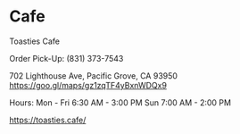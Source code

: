 # Cafe
Toasties Cafe

Order Pick-Up: (831) 373-7543

702 Lighthouse Ave, Pacific Grove, CA 93950
https://goo.gl/maps/gz1zqTF4yBxnWDQx9

Hours:
Mon - Fri 6:30 AM - 3:00 PM
Sun 7:00 AM - 2:00 PM

https://toasties.cafe/

